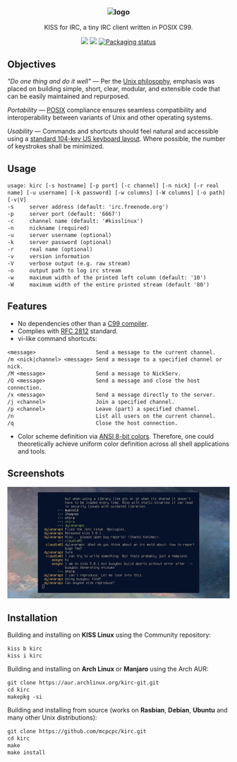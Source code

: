 <h3 align="center"><img src="https://raw.githubusercontent.com/mcpcpc/kirc/master/.github/kirc.png" alt="logo" height="170px"></h3>
<p align="center">KISS for IRC, a tiny IRC client written in POSIX C99.</p>
<p align="center">
<a href="./LICENSE"><img src="https://img.shields.io/badge/license-MIT-blue.svg"></a>
<a href="https://github.com/mcpcpc/kirc/releases"><img src="https://img.shields.io/github/v/release/mcpcpc/kirc.svg"></a>
<a href="https://repology.org/metapackage/kirc"><img src="https://repology.org/badge/tiny-repos/kirc.svg" alt="Packaging status"></a>
</p>


## Objectives

*"Do one thing and do it well"*  —  Per the [Unix philosophy](https://en.wikipedia.org/wiki/Unix_philosophy), emphasis was placed on building simple, short, clear, modular, and extensible code that can be easily maintained and repurposed.

*Portability* — [POSIX](https://en.wikipedia.org/wiki/POSIX) compliance ensures seamless compatibility and interoperability between variants of Unix and other operating systems.

*Usability* — Commands and shortcuts should feel natural and accessible using a [standard 104-key US keyboard layout](https://en.wikipedia.org/wiki/Keyboard_layout).  Where possible, the number of keystrokes shall be minimized.

Usage
-----

```shell
usage: kirc [-s hostname] [-p port] [-c channel] [-n nick] [-r real name] [-u username] [-k password] [-w columns] [-W columns] [-o path] [-v|V]
-s     server address (default: 'irc.freenode.org')
-p     server port (default: '6667')
-c     channel name (default: '#kisslinux')
-n     nickname (required)
-u     server username (optional)
-k     server password (optional)
-r     real name (optional)
-v     version information
-V     verbose output (e.g. raw stream)
-o     output path to log irc stream
-w     maximum width of the printed left column (default: '10')
-W     maximum width of the entire printed stream (default '80')
```

Features
--------

- No dependencies other than a [C99 compiler](https://gcc.gnu.org/).
- Complies with [RFC 2812](https://tools.ietf.org/html/rfc2812) standard.
- vi-like command shortcuts:

```shell
<message>                   Send a message to the current channel.
/m <nick|channel> <message> Send a message to a specified channel or nick.
/M <message>                Send a message to NickServ.
/Q <message>                Send a message and close the host connection.
/x <message>                Send a message directly to the server.
/j <channel>                Join a specified channel.
/p <channel>                Leave (part) a specified channel.
/n                          List all users on the current channel.
/q                          Close the host connection.
```

- Color scheme definition via [ANSI 8-bit colors](https://en.wikipedia.org/wiki/ANSI_escape_code). Therefore, one could theoretically achieve uniform color definition across all shell applications and tools.

Screenshots
-----------

![Screenshot 1](/.github/example.png)

Installation
------------

Building and installing on **KISS Linux** using the Community repository:

```shell
kiss b kirc
kiss i kirc
```

Building and installing on **Arch Linux** or **Manjaro** using the Arch AUR:

```shell
git clone https://aur.archlinux.org/kirc-git.git
cd kirc
makepkg -si
```

Building and installing from source (works on **Rasbian**, **Debian**, **Ubuntu** and many other Unix distributions):

```shell
git clone https://github.com/mcpcpc/kirc.git
cd kirc
make
make install
```
